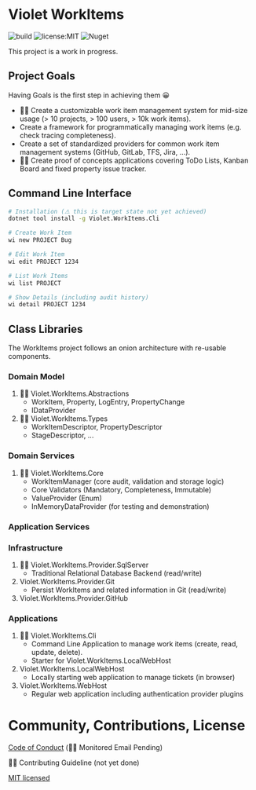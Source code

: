 # Violet WorkItems

![build](https://github.com/violetgrass/workitems/workflows/Build-CI/badge.svg)
![license:MIT](https://img.shields.io/github/license/violetgrass/workitems?style=flat-square)
![Nuget](https://img.shields.io/nuget/v/Violet.WorkItems.Core?style=flat-square)

This project is a work in progress.

## Project Goals

Having Goals is the first step in achieving them 😀

- 🏃‍♂️ Create a customizable work item management system for mid-size usage (> 10 projects, > 100 users, > 10k work items).
- Create a framework for programmatically managing work items (e.g. check tracing completeness).
- Create a set of standardized providers for common work item management systems (GitHub, GitLab, TFS, Jira, ...).
- 🏃‍♂️ Create proof of concepts applications covering ToDo Lists, Kanban Board and fixed property issue tracker.

## Command Line Interface
````sh
# Installation (⚠ this is target state not yet achieved)
dotnet tool install -g Violet.WorkItems.Cli
````

````sh
# Create Work Item
wi new PROJECT Bug

# Edit Work Item
wi edit PROJECT 1234

# List Work Items
wi list PROJECT

# Show Details (including audit history)
wi detail PROJECT 1234
````

## Class Libraries

The WorkItems project follows an onion architecture with re-usable components.

### Domain Model

1. 🏃‍♂️ Violet.WorkItems.Abstractions
   - WorkItem, Property, LogEntry, PropertyChange
   - IDataProvider
1. 🏃‍♂️ Violet.WorkItems.Types
   - WorkItemDescriptor, PropertyDescriptor
   - StageDescriptor, ...

### Domain Services

1. 🏃‍♂️ Violet.WorkItems.Core
   - WorkItemManager (core audit, validation and storage logic)
   - Core Validators (Mandatory, Completeness, Immutable)
   - ValueProvider (Enum)
   - InMemoryDataProvider (for testing and demonstration)

### Application Services

### Infrastructure

1. 🏃‍♂️ Violet.WorkItems.Provider.SqlServer
   - Traditional Relational Database Backend (read/write)
1. Violet.WorkItems.Provider.Git
   - Persist WorkItems and related information in Git (read/write)
1. Violet.WorkItems.Provider.GitHub

### Applications

1. 🏃‍♂️ Violet.WorkItems.Cli
   - Command Line Application to manage work items (create, read, update, delete).
   - Starter for Violet.WorkItems.LocalWebHost
1. Violet.WorkItems.LocalWebHost
   - Locally starting web application to manage tickets (in browser)
1. Violet.WorkItems.WebHost
   - Regular web application including authentication provider plugins

# Community, Contributions, License

[Code of Conduct](CODE_OF_CONDUCT.md) (🏃‍♂️ Monitored Email Pending)

🏃‍♂️ Contributing Guideline (not yet done)

[MIT licensed](LICENSE.md)